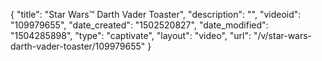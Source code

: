 {
    "title": "Star Wars&trade; Darth Vader Toaster",
    "description": "",
    "videoid": "109979655",
    "date_created": "1502520827",
    "date_modified": "1504285898",
    "type": "captivate",
    "layout": "video",
    "url": "\/v\/star-wars-darth-vader-toaster\/109979655"
}